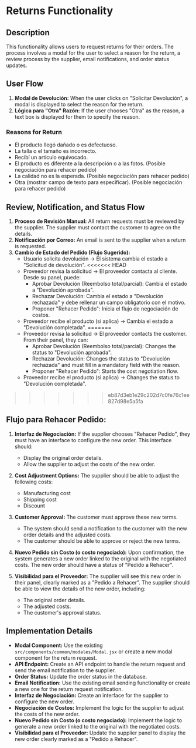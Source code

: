 # Returns Functionality

## Description
This functionality allows users to request returns for their orders. The process involves a modal for the user to select a reason for the return, a review process by the supplier, email notifications, and order status updates.

## User Flow
1.  **Modal de Devolución:** When the user clicks on "Solicitar Devolución", a modal is displayed to select the reason for the return.
2.  **Lógica para "Otra" Razón:** If the user chooses "Otra" as the reason, a text box is displayed for them to specify the reason.

### Reasons for Return
*   El producto llegó dañado o es defectuoso.
*   La talla o el tamaño es incorrecto.
*   Recibí un artículo equivocado.
*   El producto es diferente a la descripción o a las fotos. (Posible negociación para rehacer pedido)
*   La calidad no es la esperada. (Posible negociación para rehacer pedido)
*   Otra (mostrar campo de texto para especificar). (Posible negociación para rehacer pedido)

## Review, Notification, and Status Flow
1.  **Proceso de Revisión Manual:** All return requests must be reviewed by the supplier. The supplier must contact the customer to agree on the details.
2.  **Notificación por Correo:** An email is sent to the supplier when a return is requested.
3.  **Cambio de Estado del Pedido (Flujo Sugerido):**
    *   Usuario solicita devolución -> El sistema cambia el estado a "Solicitud de devolución".
<<<<<<< HEAD
    *   Proveedor revisa la solicitud -> El proveedor contacta al cliente. Desde su panel, puede:
        *   Aprobar Devolución (Reembolso total/parcial): Cambia el estado a "Devolución aprobada".
        *   Rechazar Devolución: Cambia el estado a "Devolución rechazada" y debe rellenar un campo obligatorio con el motivo.
        *   Proponer "Rehacer Pedido": Inicia el flujo de negociación de costos.
    *   Proveedor recibe el producto (si aplica) -> Cambia el estado a "Devolución completada".
=======
    *   Proveedor revisa la solicitud -> El proveedor contacts the customer. From their panel, they can:
        *   Aprobar Devolución (Reembolso total/parcial): Changes the status to "Devolución aprobada".
        *   Rechazar Devolución: Changes the status to "Devolución rechazada" and must fill in a mandatory field with the reason.
        *   Proponer "Rehacer Pedido": Starts the cost negotiation flow.
    *   Proveedor recibe el producto (si aplica) -> Changes the status to "Devolución completada".
>>>>>>> eb87d3eb1e29c202d7c0fe76c1ee827d98e5a5fa

## Flujo para Rehacer Pedido:
1.  **Interfaz de Negociación:** If the supplier chooses "Rehacer Pedido", they must have an interface to configure the new order. This interface should:
    *   Display the original order details.
    *   Allow the supplier to adjust the costs of the new order.

2.  **Cost Adjustment Options:** The supplier should be able to adjust the following costs:
    *   Manufacturing cost
    *   Shipping cost
    *   Discount

3.  **Customer Approval:** The customer must approve these new terms.
    *   The system should send a notification to the customer with the new order details and the adjusted costs.
    *   The customer should be able to approve or reject the new terms.

4.  **Nuevo Pedido sin Costo (o costo negociado):** Upon confirmation, the system generates a new order linked to the original with the negotiated costs. The new order should have a status of "Pedido a Rehacer".

5.  **Visibilidad para el Proveedor:** The supplier will see this new order in their panel, clearly marked as a "Pedido a Rehacer". The supplier should be able to view the details of the new order, including:
    *   The original order details.
    *   The adjusted costs.
    *   The customer's approval status.

## Implementation Details
*   **Modal Component:** Use the existing `src/components/common/modales/Modal.jsx` or create a new modal component for the return request.
*   **API Endpoint:** Create an API endpoint to handle the return request and send the email notification to the supplier.
*   **Order Status:** Update the order status in the database.
*   **Email Notification:** Use the existing email sending functionality or create a new one for the return request notification.
*   **Interfaz de Negociación:** Create an interface for the supplier to configure the new order.
*   **Negociación de Costos:** Implement the logic for the supplier to adjust the costs of the new order.
*   **Nuevo Pedido sin Costo (o costo negociado):** Implement the logic to generate a new order linked to the original with the negotiated costs.
*   **Visibilidad para el Proveedor:** Update the supplier panel to display the new order clearly marked as a "Pedido a Rehacer".
